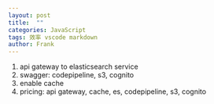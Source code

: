 ```yaml
---
layout: post
title:  ""
categories: JavaScript
tags: 效率 vscode markdown
author: Frank
---
```


1. api gateway to elasticsearch service
2. swagger: codepipeline, s3, cognito
3. enable cache
4. pricing: api gateway, cache, es, codepipeline, s3, cognito
